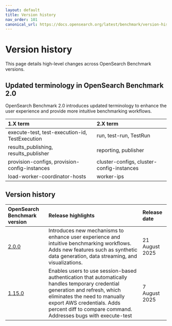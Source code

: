 ```yaml
---
layout: default
title: Version history
nav_order: 101
canonical_url: https://docs.opensearch.org/latest/benchmark/version-history/
---
```


# Version history

This page details high-level changes across OpenSearch Benchmark versions.

## Updated terminology in OpenSearch Benchmark 2.0

OpenSearch Benchmark 2.0 introduces updated terminology to enhance the user experience and provide more intuitive benchmarking workflows.

1.X term | 2.X term |
:--- | :--- |
execute-test, test-execution-id, TestExecution | run, test-run, TestRun |
results_publishing, results_publisher | reporting, publisher |
provision-configs, provision-config-instances | cluster-configs, cluster-config-instances
load-worker-coordinator-hosts | worker-ips |

## Version history

OpenSearch Benchmark version | Release highlights | Release date
:--- | :--- | :---
[2.0.0](https://github.com/opensearch-project/opensearch-build/blob/main/release-notes/opensearch-release-notes-3.1.0.md) | Introduces new mechanisms to enhance user experience and intuitive benchmarking workflows. Adds new features such as synthetic data generation, data streaming, and visualizations. | 21 August 2025
[1.15.0](https://github.com/opensearch-project/opensearch-benchmark/releases/tag/1.15.0) |  Enables users to use session-based authentication that automatically handles temporary credential generation and refresh, which eliminates the need to manually export AWS credentials. Adds percent diff to compare command. Addresses bugs with execute-test | 7 August 2025
